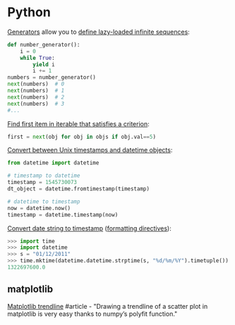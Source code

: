 # Python

[Generators](https://wiki.python.org/moin/Generators) allow you to [define lazy-loaded infinite sequences](https://medium.com/@dawranliou/lazy-codes-infinite-sequences-in-python-and-clojure-80bba720b3a3):

```python
def number_generator():
    i = 0
    while True:
        yield i
        i += 1
numbers = number_generator()
next(numbers)  # 0
next(numbers)  # 1
next(numbers)  # 2
next(numbers)  # 3
#...
```

[Find first item in iterable that satisfies a criterion](https://stackoverflow.com/a/9868665/937377):

```python
first = next(obj for obj in objs if obj.val==5)
```

[Convert between Unix timestamps and datetime objects](https://www.programiz.com/python-programming/datetime/timestamp-datetime):

```python
from datetime import datetime

# timestamp to datetime
timestamp = 1545730073
dt_object = datetime.fromtimestamp(timestamp)

# datetime to timestamp
now = datetime.now()
timestamp = datetime.timestamp(now)
```

[Convert date string to timestamp](https://stackoverflow.com/a/9637908/937377) \([formatting directives](https://docs.python.org/3/library/datetime.html#strftime-strptime-behavior)\):

```python
>>> import time
>>> import datetime
>>> s = "01/12/2011"
>>> time.mktime(datetime.datetime.strptime(s, "%d/%m/%Y").timetuple())
1322697600.0
```

## matplotlib

[Matplotlib trendline](http://widu.tumblr.com/post/43624347354/matplotlib-trendline) \#article - "Drawing a trendline of a scatter plot in matplotlib is very easy thanks to numpy’s polyfit function."

